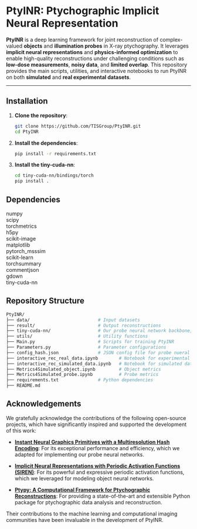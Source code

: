 # PtyINR: Ptychographic Implicit Neural Representation

**PtyINR** is a deep learning framework for joint reconstruction of complex-valued **objects** and **illumination probes** in X-ray ptychography. It leverages **implicit neural representations** and **physics-informed optimization** to enable high-quality reconstructions under challenging conditions such as **low-dose measurements**, **noisy data**, and **limited overlap**. This repository provides the main scripts, utilities, and interactive notebooks to run PtyINR on both **simulated** and **real experimental datasets**.

---

## Installation

1. **Clone the repository**:

   ```bash
   git clone https://github.com/TISGroup/PtyINR.git
   cd PtyINR
2. **Install the dependencies**:

   ```bash
   pip install -r requirements.txt
3. **Install the tiny-cuda-nn**:

   ```bash
   cd tiny-cuda-nn/bindings/torch
   pip install .

## Dependencies
numpy  
scipy  
torchmetrics  
h5py  
scikit-image  
matplotlib  
pytorch_msssim  
scikit-learn  
torchsummary  
commentjson  
gdown  
tiny-cuda-nn  

## Repository Structure

   ```bash
   PtyINR/  
   ├── data/                          # Input datasets  
   ├── result/                        # Output reconstructions  
   ├── tiny-cuda-nn/                  # Our probe neural network backbone, we modified the default precision from half to float
   ├── utils/                         # Utility functions  
   ├── Main.py                        # Scripts for training PtyINR  
   ├── Parameters.py                  # Parameter configurations 
   ├── config_hash.json               # JSON config file for probe nueral networks  
   ├── interactive_rec_real_data.ipynb        # Notebook for experimental data reconstructions  
   ├── interactive_rec_simulated_data.ipynb   # Notebook for simulated data reconstructions  
   ├── Metrics4Simulated_object.ipynb         # Object metrics  
   ├── Metrics4Simulated_probe.ipynb          # Probe metrics  
   ├── requirements.txt               # Python dependencies  
   ├── README.md

```
## Acknowledgements

We gratefully acknowledge the contributions of the following open-source projects, which have significantly inspired and supported the development of this work:

- [**Instant Neural Graphics Primitives with a Multiresolution Hash Encoding**](https://github.com/NVlabs/instant-ngp): For its exceptional performance and efficiency, which we adapted for implementing our probe neural networks.

- [**Implicit Neural Representations with Periodic Activation Functions (SIREN)**](https://vsitzmann.github.io/siren/): For its powerful and expressive periodic activation functions, which we leveraged for modeling object neural networks.

- [**Ptypy: A Computational Framework for Ptychographic Reconstructions**](https://github.com/ptycho/ptypy/tree/master): For providing a state-of-the-art and extensible Python package for ptychographic data analysis and reconstruction.

Their contributions to the machine learning and computational imaging communities have been invaluable in the development of PtyINR.
